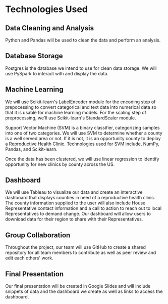 # Technologies Used
## Data Cleaning and Analysis
Python and Pandas will be used to clean the data and perform an analysis. 

## Database Storage
Postgres is the database we intend to use for clean data storage. We will use PySpark to interact with and display the data.

## Machine Learning
We will use Scikit-learn's LabelEncoder module for the encoding step of prepocessing to convert categorical and text data into numerical data so that it is usable for machine learning models. For the scaling step of preprocessing, we'll use Scikit-learn's StandardScaler module.

Support Vector Machine (SVM) is a binary classifier, categorizing samples into one of two categories. We will use SVM to determine whether a county is a well served area or not. If it is not, it is an opportunity county to deploy a Reproductive Health Clinic. Technologies used for SVM include, NumPy, Pandas, and Scikit-learn. 

Once the data has been clustered, we will use linear regression to identify opportunity for new clinics by county across the US.

## Dashboard
We will use Tableau to visualize our data and create an interactive dashboard that displays counties in need of a reproductive health clinic. The county information supplied to the user will also include House Representative contact information and a call to action to reach out to local Representatives to demand change. Our dashboard will allow users to download data for their region to share with their Representatives.

## Group Collaboration
Throughout the project, our team will use GitHub to create a shared repository for all team members to contribute as well as peer review and edit each others' work.

## Final Presentation
Our final presentation will be created in Google Slides and will include snippets of data and the dashboard we create as well as links to access the dashboard. 